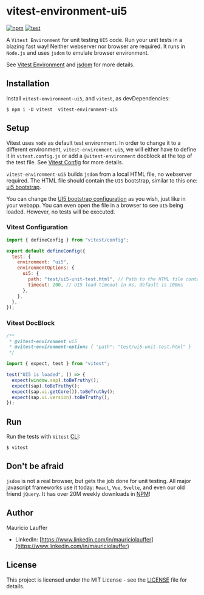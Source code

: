 # vitest-environment-ui5

[![npm](https://img.shields.io/npm/v/vitest-environment-ui5)](https://www.npmjs.com/package/vitest-environment-ui5) [![test](https://github.com/mauriciolauffer/vitest-environment-ui5/actions/workflows/test.yml/badge.svg)](https://github.com/mauriciolauffer/vitest-environment-ui5/actions/workflows/test.yml)

A `Vitest Environment` for unit testing `UI5` code. Run your unit tests in a blazing fast way! Neither webserver nor browser are required. It runs in `Node.js` and uses `jsdom` to emulate browser environment.

See [Vitest Environment](https://vitest.dev/guide/environment.html) and [jsdom](https://github.com/jsdom/jsdom) for more details.

## Installation

Install `vitest-environment-ui5`, and `vitest`, as devDependencies:

```shell
$ npm i -D vitest  vitest-environment-ui5
```

## Setup

Vitest uses `node` as default test environment. In order to change it to a different environment, `vitest-environment-ui5`, we will either have to define it in `vitest.config.js` or add a `@vitest-environment` docblock at the top of the test file. See [Vitest Config](https://vitest.dev/config/#environment) for more details.

`vitest-environment-ui5` builds `jsdom` from a local HTML file, no webserver required. The HTML file should contain the `UI5` bootstrap, similar to this one: [ui5 bootstrap](test/fixtures/ui5-unit-test.html).

You can change the [UI5 bootstrap configuration](https://sapui5.hana.ondemand.com/sdk/#/topic/a04b0d10fb494d1cb722b9e341b584ba) as you wish, just like in your webapp. You can even open the file in a browser to see `UI5` being loaded. However, no tests will be executed.

### Vitest Configuration

```js
import { defineConfig } from "vitest/config";

export default defineConfig({
  test: {
    environment: "ui5",
    environmentOptions: {
      ui5: {
        path: "test/ui5-unit-test.html", // Path to the HTML file containing UI5 bootstrap
        timeout: 200, // UI5 load timeout in ms, default is 100ms
      },
    },
  },
});
```

### Vitest DocBlock

```js
/**
 * @vitest-environment ui5
 * @vitest-environment-options { "path": "test/ui5-unit-test.html" }
 */

import { expect, test } from "vitest";

test("UI5 is loaded", () => {
  expect(window.sap).toBeTruthy();
  expect(sap).toBeTruthy();
  expect(sap.ui.getCore()).toBeTruthy();
  expect(sap.ui.version).toBeTruthy();
});
```

## Run

Run the tests with `Vitest` [CLI](https://vitest.dev/guide/cli.html):

```shell
$ vitest
```

## Don't be afraid

`jsdom` is not a real browser, but gets the job done for unit testing. All major javascript frameworks use it today: `React`, `Vue`, `Svelte`, and even our old friend `jQuery`. It has over 20M weekly downloads in [NPM](https://www.npmjs.com/package/jsdom)!

## Author

Mauricio Lauffer

- LinkedIn: [https://www.linkedin.com/in/mauriciolauffer](https://www.linkedin.com/in/mauriciolauffer)

## License

This project is licensed under the MIT License - see the [LICENSE](LICENSE) file for details.
